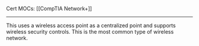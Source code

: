 Cert MOCs: [[CompTIA Network+]]

---
This uses a wireless access point as a centralized point and supports wireless security controls. This is the most common type of wireless network.